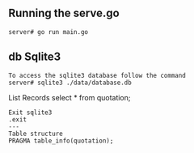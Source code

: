 

## Running the serve.go

```
server# go run main.go 
```
## db Sqlite3
```
To access the sqlite3 database follow the command
server# sqlite3 ./data/database.db
```
List Records
select * from quotation;

```
Exit sqlite3
.exit
---
Table structure
PRAGMA table_info(quotation);
